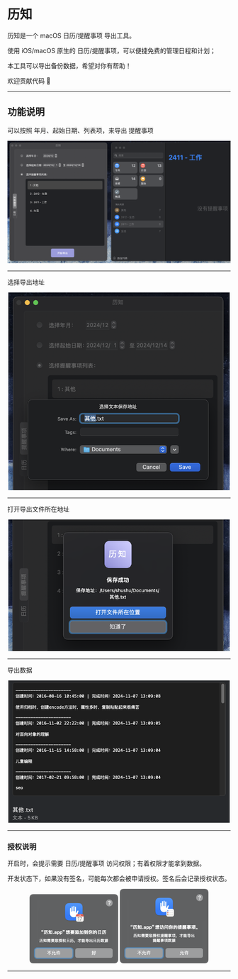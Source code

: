 # 历知
历知是一个  macOS 日历/提醒事项 导出工具。 

使用 iOS/macOS 原生的 日历/提醒事项，可以便捷免费的管理日程和计划；

本工具可以导出备份数据，希望对你有帮助！

欢迎贡献代码 💐

***

## 功能说明

可以按照 年月、起始日期、列表项，来导出 提醒事项


<p align = "center">    
<img  src="README.assets/image-20241214114753239.png" width="800" />
<p>


***

选择导出地址


<p align = "center">    
<img  src="README.assets/image-20241214114640129.png" width="500" />
<p>


***

打开导出文件所在地址 

<p align = "center">    
<img  src="README.assets/image-20241214114616676.png" width="500" />
<p>

***

导出数据

<p align = "center">    
<img  src="README.assets/image-20241214114826361.png" width="500" />
<p>

***

### 授权说明

开启时，会提示需要 日历/提醒事项 访问权限；有着权限才能拿到数据。

开发状态下，如果没有签名，可能每次都会被申请授权。签名后会记录授权状态。

<p align = "center">    
<img  src="README.assets/image-20241214115904828.png" width="200" /> <img  src="README.assets/image-20241214115912053.png" width="200" />
<p>


***
